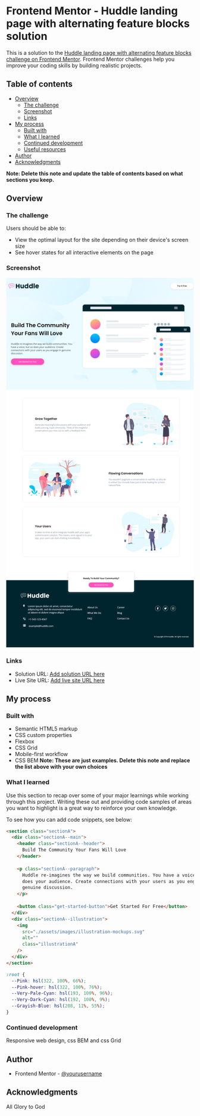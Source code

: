 # Frontend Mentor - Huddle landing page with alternating feature blocks solution

This is a solution to the [Huddle landing page with alternating feature blocks challenge on Frontend Mentor](https://www.frontendmentor.io/challenges/huddle-landing-page-with-alternating-feature-blocks-5ca5f5981e82137ec91a5100). Frontend Mentor challenges help you improve your coding skills by building realistic projects.

## Table of contents

- [Overview](#overview)
  - [The challenge](#the-challenge)
  - [Screenshot](#screenshot)
  - [Links](#links)
- [My process](#my-process)
  - [Built with](#built-with)
  - [What I learned](#what-i-learned)
  - [Continued development](#continued-development)
  - [Useful resources](#useful-resources)
- [Author](#author)
- [Acknowledgments](#acknowledgments)

**Note: Delete this note and update the table of contents based on what sections you keep.**

## Overview

### The challenge

Users should be able to:

- View the optimal layout for the site depending on their device's screen size
- See hover states for all interactive elements on the page

### Screenshot

![](./screenshot.png)

### Links

- Solution URL: [Add solution URL here](https://your-solution-url.com)
- Live Site URL: [Add live site URL here](https://your-live-site-url.com)

## My process

### Built with

- Semantic HTML5 markup
- CSS custom properties
- Flexbox
- CSS Grid
- Mobile-first workflow
- CSS BEM
  **Note: These are just examples. Delete this note and replace the list above with your own choices**

### What I learned

Use this section to recap over some of your major learnings while working through this project. Writing these out and providing code samples of areas you want to highlight is a great way to reinforce your own knowledge.

To see how you can add code snippets, see below:

```html
<section class="sectionA">
  <div class="sectionA--main">
    <header class="sectionA--header">
      Build The Community Your Fans Will Love
    </header>

    <p class="sectionA--paragraph">
      Huddle re-imagines the way we build communities. You have a voice, but so
      does your audience. Create connections with your users as you engage in
      genuine discussion.
    </p>

    <button class="get-started-button">Get Started For Free</button>
  </div>
  <div class="sectionA--illustration">
    <img
      src="./assets/images/illustration-mockups.svg"
      alt=""
      class="illustrationA"
    />
  </div>
</section>
```

```css
:root {
  --Pink: hsl(322, 100%, 66%);
  --Pink-hover: hsl(322, 100%, 76%);
  --Very-Pale-Cyan: hsl(193, 100%, 96%);
  --Very-Dark-Cyan: hsl(192, 100%, 9%);
  --Grayish-Blue: hsl(208, 11%, 55%);
}
```

### Continued development

Responsive web design, css BEM and css Grid

## Author

- Frontend Mentor - [@yourusername](https://www.frontendmentor.io/profile/DavidFayemi)

## Acknowledgments

All Glory to God

